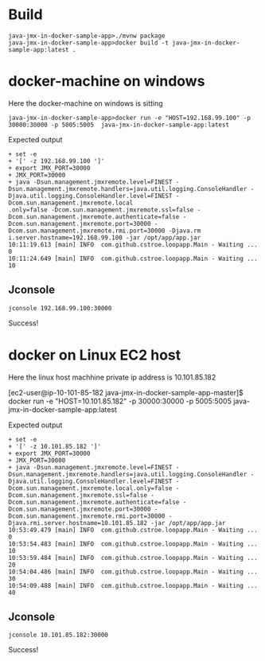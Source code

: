 # Build

    java-jmx-in-docker-sample-app>./mvnw package
    java-jmx-in-docker-sample-app>docker build -t java-jmx-in-docker-sample-app:latest .
    
    
# docker-machine on windows
Here the docker-machine on windows is sitting 
    
    java-jmx-in-docker-sample-app>docker run -e "HOST=192.168.99.100" -p 30000:30000 -p 5005:5005  java-jmx-in-docker-sample-app:latest

Expected output

    + set -e
    + '[' -z 192.168.99.100 ']'
    + export JMX_PORT=30000
    + JMX_PORT=30000
    + java -Dsun.management.jmxremote.level=FINEST -Dsun.management.jmxremote.handlers=java.util.logging.ConsoleHandler -Djava.util.logging.ConsoleHandler.level=FINEST -Dcom.sun.management.jmxremote.local
    .only=false -Dcom.sun.management.jmxremote.ssl=false -Dcom.sun.management.jmxremote.authenticate=false -Dcom.sun.management.jmxremote.port=30000 -Dcom.sun.management.jmxremote.rmi.port=30000 -Djava.rm
    i.server.hostname=192.168.99.100 -jar /opt/app/app.jar
    10:11:19.613 [main] INFO  com.github.cstroe.loopapp.Main - Waiting ... 0
    10:11:24.649 [main] INFO  com.github.cstroe.loopapp.Main - Waiting ... 10
    
    
## Jconsole

    jconsole 192.168.99.100:30000
   
Success!      



# docker on Linux EC2 host
Here the linux host machhine private ip address is 10.101.85.182 

[ec2-user@ip-10-101-85-182 java-jmx-in-docker-sample-app-master]$ docker run -e "HOST=10.101.85.182" -p 30000:30000 -p 5005:5005  java-jmx-in-docker-sample-app:latest

Expected output

    + set -e
    + '[' -z 10.101.85.182 ']'
    + export JMX_PORT=30000
    + JMX_PORT=30000
    + java -Dsun.management.jmxremote.level=FINEST -Dsun.management.jmxremote.handlers=java.util.logging.ConsoleHandler -Djava.util.logging.ConsoleHandler.level=FINEST -Dcom.sun.management.jmxremote.local.only=false -Dcom.sun.management.jmxremote.ssl=false -Dcom.sun.management.jmxremote.authenticate=false -Dcom.sun.management.jmxremote.port=30000 -Dcom.sun.management.jmxremote.rmi.port=30000 -Djava.rmi.server.hostname=10.101.85.182 -jar /opt/app/app.jar
    10:53:49.479 [main] INFO  com.github.cstroe.loopapp.Main - Waiting ... 0
    10:53:54.483 [main] INFO  com.github.cstroe.loopapp.Main - Waiting ... 10
    10:53:59.484 [main] INFO  com.github.cstroe.loopapp.Main - Waiting ... 20
    10:54:04.486 [main] INFO  com.github.cstroe.loopapp.Main - Waiting ... 30
    10:54:09.488 [main] INFO  com.github.cstroe.loopapp.Main - Waiting ... 40

## Jconsole

    jconsole 10.101.85.182:30000
   
Success!      

